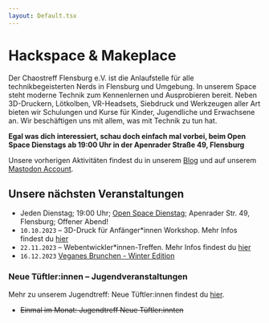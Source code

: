 ```yaml
---
layout: Default.tsx
---
```


# Hackspace & Makeplace

Der Chaostreff Flensburg e.V. ist die Anlaufstelle für alle technikbegeisterten Nerds in Flensburg und Umgebung. In unserem Space steht moderne Technik zum Kennenlernen und Ausprobieren bereit. Neben 3D-Druckern, Lötkolben, VR-Headsets, Siebdruck und Werkzeugen aller Art bieten wir Schulungen und Kurse für Kinder, Jugendliche und Erwachsene an. Wir beschäftigen uns mit allem, was mit Technik zu tun hat.

**Egal was dich interessiert, schau doch einfach mal vorbei, beim Open Space Dienstags ab 19:00 Uhr in der Apenrader Straße 49, Flensburg**

Unsere vorherigen Aktivitäten findest du in unserem [Blog](/blog/page/1) und auf unserem [Mastodon Account](https://chaos.social/@chaos_fl). 

## Unsere nächsten Veranstaltungen

- Jeden Dienstag; 19:00 Uhr; [Open Space Dienstag](/mitmachen/openSpace/); Apenrader Str. 49, Flensburg; Offener Abend!
- `10.10.2023` – 3D-Druck für Anfänger*innen Workshop. Mehr Infos findest du [hier](/blog/2023/3d-druck-fuer-anfaenger-innen/)
- `22.11.2023` – Webentwickler*innen-Treffen. Mehr Infos findest du [hier](/events/webdevmeetup/)
- `16.12.2023` [Veganes Brunchen - Winter Edition](/blog/2023/einladung-veganes-brunchen-dezember/)

### Neue Tüftler:innen – Jugendveranstaltungen

Mehr zu unserem Jugendtreff: Neue Tüftler:innen findest du [hier](/jugendtreff-neue-tueftler/).

- ~~Einmal im Monat: Jugendtreff Neue Tüftler:innten~~

